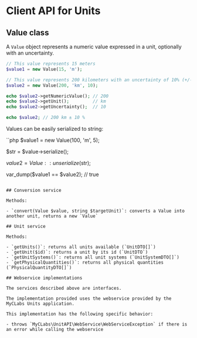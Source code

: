 # Client API for Units

## Value class

A `Value` object represents a numeric value expressed in a unit, optionally with an uncertainty.

```php
// This value represents 15 meters
$value1 = new Value(15, 'm');

// This value represents 200 kilometers with an uncertainty of 10% (+/- 20 kilometers)
$value2 = new Value(200, 'km', 10);

echo $value2->getNumericValue(); // 200
echo $value2->getUnit();         // km
echo $value2->getUncertainty();  // 10

echo $value2; // 200 km ± 10 %
```

Values can be easily serialized to string:

``php
$value1 = new Value(100, 'm', 5);

$str = $value->serialize();

$value2 = Value::unserialize($str);

var_dump($value1 == $value2); // true
```

## Conversion service

Methods:

- `convert(Value $value, string $targetUnit)`: converts a Value into another unit, returns a new `Value`

## Unit service

Methods:

- `getUnits()`: returns all units available (`UnitDTO[]`)
- `getUnit($id)`: returns a unit by its id (`UnitDTO`)
- `getUnitSystems()`: returns all unit systems (`UnitSystemDTO[]`)
- `getPhysicalQuantities()`: returns all physical quantities (`PhysicalQuantityDTO[]`)

## Webservice implementations

The services described above are interfaces.

The implementation provided uses the webservice provided by the MyCLabs Units application.

This implementation has the following specific behavior:

- throws `MyCLabs\UnitAPI\WebService\WebServiceException` if there is an error while calling the webservice
